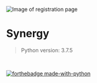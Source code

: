 ![Image of registration page](https://i.imgur.com/FGtFYsJ.png)

# Synergy

> Python version: 3.7.5

<br/>

[![forthebadge made-with-python](http://ForTheBadge.com/images/badges/made-with-python.svg)](https://www.python.org/)
